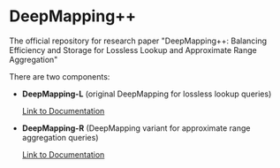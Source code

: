 # DeepMapping++
The official repository for research paper "DeepMapping++: Balancing Efficiency and Storage for Lossless Lookup and Approximate Range Aggregation"

There are two components:

- **DeepMapping-L** (original DeepMapping for lossless lookup queries)
  
  [Link to Documentation](https://github.com/asu-cactus/DeepMapping/tree/2e15701d6cb9fb8ecfb3d5ed2a31778257863f6b)
  
- **DeepMapping-R** (DeepMapping variant for approximate range aggregation queries)
  
  [Link to Documentation](https://github.com/asu-cactus/DeepMappingAQP/tree/a6e85876ab4af508495bbb01df73e2f0bea702d2)
  
  
